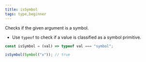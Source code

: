 ```yaml
---
title: isSymbol
tags: type,beginner
---
```


Checks if the given argument is a symbol.

- Use `typeof` to check if a value is classified as a symbol primitive.

```js
const isSymbol = (val) => typeof val === "symbol";
```

```js
isSymbol(Symbol("x")); // true
```

